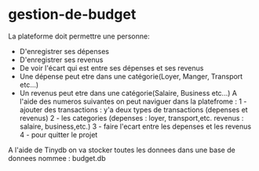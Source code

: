 # gestion-de-budget
La plateforme doit permettre une personne:
- D'enregistrer ses dépenses
- D'enregistrer ses revenus
- De voir l'écart qui est entre ses dépenses et ses revenus
- Une dépense peut etre dans une catégorie(Loyer, Manger, Transport etc...)
- Un revenus peut etre dans une catégorie(Salaire, Business etc...)
A l'aide des numeros suivantes on peut naviguer dans la platefrome :
1 - ajouter des transactions : y'a deux types de transactions (depenses et revenus)
2 - les categories (depenses : loyer, transport,etc. revenus : salaire, business,etc.)
3 - faire l'ecart entre les depenses et les revenus
4 - pour quitter le projet

A l'aide de Tinydb on va stocker toutes les donnees dans une base de donnees nommee : budget.db

